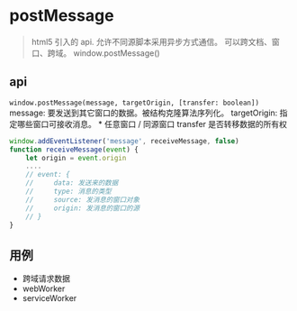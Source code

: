 # postMessage

> html5 引入的 api.
> 允许不同源脚本采用异步方式通信。
> 可以跨文档、窗口、跨域。
> window.postMessage()

## api

`window.postMessage(message, targetOrigin, [transfer: boolean])`
message: 要发送到其它窗口的数据。被结构克隆算法序列化。
targetOrigin: 指定哪些窗口可接收消息。 \* 任意窗口
/ 同源窗口
transfer 是否转移数据的所有权

```js
window.addEventListener('message', receiveMessage, false)
function receiveMessage(event) {
    let origin = event.origin
    ....
    // event: {
    //     data: 发送来的数据
    //     type: 消息的类型
    //     source: 发消息的窗口对象
    //     origin: 发消息的窗口的源
    // }
}
```

## 用例

- 跨域请求数据
- webWorker
- serviceWorker
